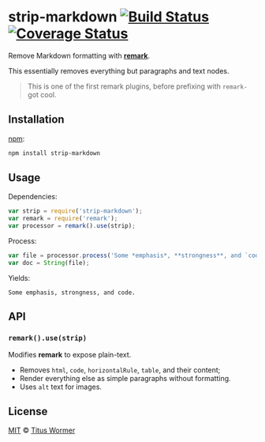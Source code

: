 # strip-markdown [![Build Status][travis-badge]][travis] [![Coverage Status][codecov-badge]][codecov]

Remove Markdown formatting with [**remark**][remark].

This essentially removes everything but paragraphs and text nodes.

> This is one of the first remark plugins, before prefixing with
> `remark-` got cool.

## Installation

[npm][npm-install]:

```bash
npm install strip-markdown
```

## Usage

Dependencies:

```javascript
var strip = require('strip-markdown');
var remark = require('remark');
var processor = remark().use(strip);
```

Process:

```javascript
var file = processor.process('Some *emphasis*, **strongness**, and `code`.');
var doc = String(file);
```

Yields:

```text
Some emphasis, strongness, and code.
```

## API

### `remark().use(strip)`

Modifies **remark** to expose plain-text.

*   Removes `html`, `code`, `horizontalRule`, `table`, and their content;
*   Render everything else as simple paragraphs without formatting.
*   Uses `alt` text for images.

## License

[MIT][license] © [Titus Wormer][author]

<!-- Definitions -->

[travis-badge]: https://img.shields.io/travis/wooorm/to-vfile.svg

[travis]: https://travis-ci.org/wooorm/to-vfile

[codecov-badge]: https://img.shields.io/codecov/c/github/wooorm/to-vfile.svg

[codecov]: https://codecov.io/github/wooorm/to-vfile

[npm-install]: https://docs.npmjs.com/cli/install

[license]: LICENSE

[author]: http://wooorm.com

[remark]: https://github.com/wooorm/remark
